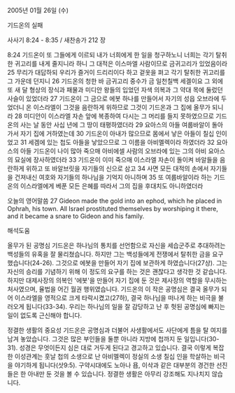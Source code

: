 2005년 01월 26일 (수)

기드온의 실패



사사기 8:24 - 8:35 / 새찬송가 212 장


8:24 기드온이 또 그들에게 이르되 내가 너희에게 한 일을 청구하노니 너희는 각기 탈취한 귀고리를 내게 줄지니라 하니 그 대적은 이스마엘 사람이므로 금귀고리가 있었음이라 25 무리가 대답하되 우리가 즐거이 드리리이다 하고 겉옷을 펴고 각기 탈취한 귀고리를 그 가운데 던지니 26 기드온의 청한 바 금귀고리 중수가 금 일천칠백 세겔이요 그 외에 또 새 달 형상의 장식과 패물과 미디안 왕들의 입었던 자색 의복과 그 약대 목에 둘렀던 사슬이 있었더라 27 기드온이 그 금으로 에봇 하나를 만들어서 자기의 성읍 오브라에 두었더니 온 이스라엘이 그것을 음란하게 위하므로 그것이 기드온과 그 집에 올무가 되니라 28 미디안이 이스라엘 자손 앞에 복종하여 다시는 그 머리를 들지 못하였으므로 기드온의 사는 날 동안 사십 년에 그 땅이 태평하였더라 29 요아스의 아들 여룹바알이 돌아가서 자기 집에 거하였는데 30 기드온이 아내가 많으므로 몸에서 낳은 아들이 칠십 인이었고 31 세겜에 있는 첩도 아들을 낳았으므로 그 이름을 아비멜렉이라 하였더라 32 요아스의 아들 기드온이 나이 많아 죽으매 아비에셀 사람의 오브라에 있는 그의 아비 요아스의 묘실에 장사하였더라 33 기드온이 이미 죽으매 이스라엘 자손이 돌이켜 바알들을 음란하게 위하고 또 바알브릿을 자기들의 신으로 삼고 34 사면 모든 대적의 손에서 자기들을 건져내신 여호와 자기들의 하나님을 기억지 아니하며 35 또 여룹바알이라 하는 기드온의 이스라엘에게 베푼 모든 은혜를 따라서 그의 집을 후대치도 아니하였더라

오늘의 영어말씀
27 Gideon made the gold into an ephod, which he placed in Ophrah, his town. All Israel prostituted themselves by worshiping it there, and it became a snare to Gideon and his family.

해석도움





올무가 된 공명심
기드온은 하나님의 통치를 선언함으로 자신을 세습군주로 추대하려는 백성들의 유혹을 잘 물리쳤습니다. 하지만 그는 백성들에게 전쟁에서 탈취한 금을 요구했습니다(24-26). 그것으로 에봇을 만들어 자기 집에 보관하게 하였습니다(27상). 그는 자신의 승리를 기념하기 위해 이 정도의 요구를 하는 것은 괜찮다고 생각한 것 같습니다. 하지만 대제사장의 의복인 '에봇'을 만들어 자기 집에 둔 것은 제사장의 역할을 무시하는 처사였으며, 율법을 어긴 월권 행위였습니다. 기드온의 이 작은 공명심은 결국 올무가 되어 이스라엘을 영적으로 크게 타락시켰고(27하), 결국 하나님을 떠나게 하는 비극을 불러오게 됩니다(33-34). 우리는 하나님의 일을 잘 감당하고 난 후 헛된 공명심에 빠지는 일이 없도록 근신해야 합니다.   

정결한 생활의 중요성
기드온은 공명심과 더불어 사생활에서도 사단에게 틈을 탈 여지를 남겨 놓았습니다. 그것은 많은 부인들을 둘뿐 아니라 지방에 첩까지 둔 일입니다(30-31). 성경은 무엇이든지 심은 대로 거두게 된다고 경고하고 있습니다. 결국 이렇게 복잡한 이성관계는 훗날 첩의 소생으로 난 아비멜렉이 정실의 소생 칠십 인을 학살하는 비극을 야기하게 됩니다(삿9:5). 구약시대에도 노아나 욥, 이삭과 같은 대부분의 경건한 선진들은 한 아내만 둔 것을 볼 수 있습니다. 정결한 생활은 아무리 강조해도 지나치지 않습니다.